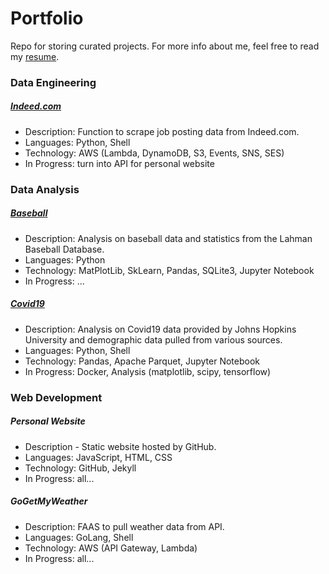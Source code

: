 # Portfolio
Repo for storing curated projects. For more info about me, feel free to read my [resume](./resume.pdf).

### Data Engineering
##### [Indeed.com](./etl/indeed)
- Description: Function to scrape job posting data from Indeed.com.
- Languages: Python, Shell
- Technology: AWS (Lambda, DynamoDB, S3, Events, SNS, SES)
- In Progress: turn into API for personal website

### Data Analysis
##### [Baseball](./analysis/baseball)
- Description: Analysis on baseball data and statistics from the Lahman Baseball Database.
- Languages: Python
- Technology: MatPlotLib, SkLearn, Pandas, SQLite3, Jupyter Notebook
- In Progress: ...
##### [Covid19](./analysis/covid19)
- Description: Analysis on Covid19 data provided by Johns Hopkins University and demographic data pulled from various sources.
- Languages: Python, Shell
- Technology: Pandas, Apache Parquet, Jupyter Notebook
- In Progress: Docker, Analysis (matplotlib, scipy, tensorflow)


### Web Development
##### Personal Website
- Description - Static website hosted by GitHub.
- Languages: JavaScript, HTML, CSS
- Technology: GitHub, Jekyll
- In Progress: all...
##### GoGetMyWeather
- Description: FAAS to pull weather data from API.
- Languages: GoLang, Shell
- Technology: AWS (API Gateway, Lambda)
- In Progress: all...
